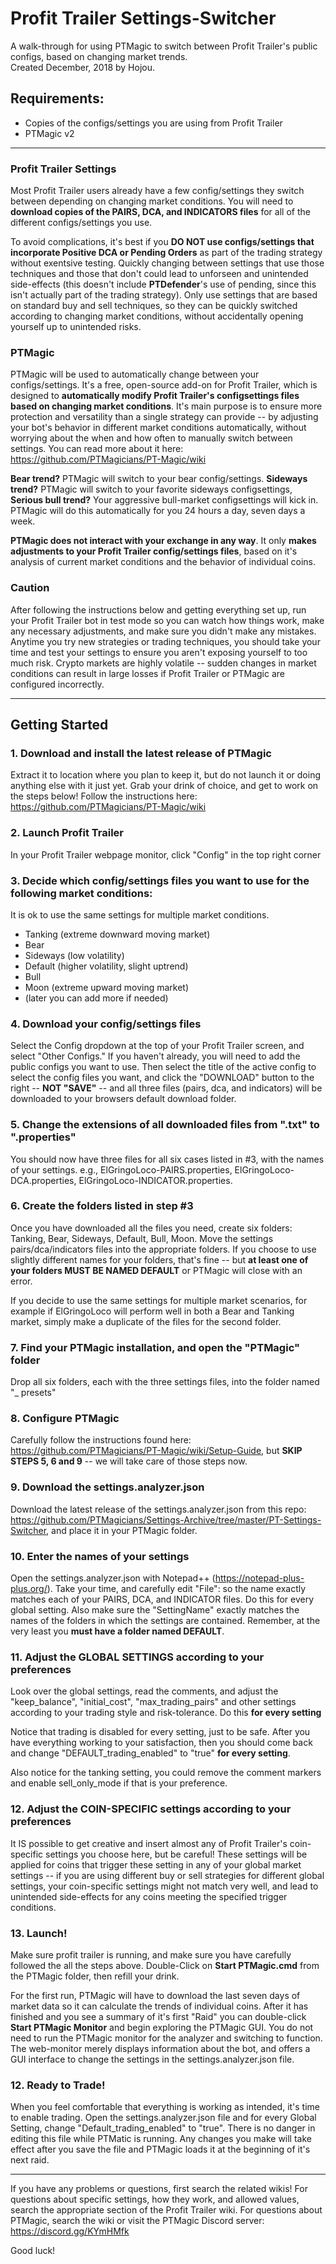 # Profit Trailer Settings-Switcher
A walk-through for using PTMagic to switch between Profit Trailer's public configs, based on changing market trends.  
Created December, 2018 by Hojou.


## Requirements: 
 - Copies of the configs/settings you are using from Profit Trailer
 - PTMagic v2
---

### Profit Trailer Settings
Most Profit Trailer users already have a few config/settings they switch between depending on changing market conditions.  You will need to __download copies of the PAIRS, DCA, and INDICATORS files__ for all of the different configs/settings you use. 

To avoid complications, it's best if you __DO NOT use configs/settings that incorporate Positive DCA or Pending Orders__ as part of the trading strategy without exentsive testing. Quickly changing between settings that use those techniques and those that don't could lead to unforseen and unintended side-effects (this doesn't include **PTDefender**'s use of pending, since this isn't actually part of the trading strategy). Only use settings that are based on standard buy and sell techniques, so they can be quickly switched according to changing market conditions, without accidentally opening yourself up to unintended risks.

### PTMagic
PTMagic will be used to automatically change between your configs/settings.  It's a free, open-source add-on for Profit Trailer, which is designed to __automatically modify Profit Trailer's configsettings files based on changing market conditions__.  It's main purpose is to ensure more protection and versatility than a single strategy can provide -- by adjusting your bot's behavior in different market conditions automatically, without worrying about the when and how often to manually switch between settings.   You can read more about it here:  https://github.com/PTMagicians/PT-Magic/wiki

__Bear trend?__  PTMagic will switch to your bear config/settings.  __Sideways trend?__  PTMagic will switch to your favorite sideways configsettings, __Serious bull trend?__  Your aggressive bull-market configsettings will kick in.  PTMagic will do this automatically for you 24 hours a day, seven days a week. 

__PTMagic does not interact with your exchange in any way__.  It only __makes adjustments to your Profit Trailer config/settings files__, based on it's analysis of current market conditions and the behavior of individual coins.

### Caution
After following the instructions below and getting everything set up, run your Profit Trailer bot in test mode so you can watch how things work, make any necessary adjustments, and make sure you didn't make any mistakes. Anytime you try new strategies or trading techniques, you should take your time and test your settings to ensure you aren't exposing yourself to too much risk.  Crypto markets are highly volatile -- sudden changes in market conditions can result in large losses if Profit Trailer or PTMagic are configured incorrectly.  

---
## Getting Started

### 1. Download and install the latest release of PTMagic  
Extract it to location where you plan to keep it, but do not launch it or doing anything else with it just yet.  Grab your drink of choice, and get to work on the steps below!  Follow the instructions here:  https://github.com/PTMagicians/PT-Magic/wiki

### 2. Launch Profit Trailer
In your Profit Trailer webpage monitor, click "Config" in the top right corner

### 3. Decide which config/settings files you want to use for the following market conditions:
It is ok to use the same settings for multiple market conditions. 

- Tanking (extreme downward moving market) 
- Bear
- Sideways (low volatility)
- Default (higher volatility, slight uptrend)
- Bull
- Moon (extreme upward moving market)
- (later you can add more if needed)

### 4. Download your config/settings files
Select the Config dropdown at the top of your Profit Trailer screen, and select "Other Configs." If you haven't already, you will need to add the public configs you want to use.  Then select the title of the active config to select the config files you want, and click the "DOWNLOAD" button to the right -- __NOT "SAVE"__ -- and all three files (pairs, dca, and indicators) will be downloaded to your browsers default download folder.

### 5. Change the extensions of all downloaded files from ".txt" to ".properties"
You should now have three files for all six cases listed in #3, with the names of your settings.  e.g., ElGringoLoco-PAIRS.properties, ElGringoLoco-DCA.properties, ElGringoLoco-INDICATOR.properties.  

### 6. Create the folders listed in step #3
Once you have downloaded all the files you need, create six folders: Tanking, Bear, Sideways, Default, Bull, Moon.  Move the settings pairs/dca/indicators files into the appropriate folders.  If you choose to use slightly different names for your folders, that's fine -- but __at least one of your folders MUST BE NAMED DEFAULT__ or PTMagic will close with an error.  

If you decide to use the same settings for multiple market scenarios, for example if ElGringoLoco will perform well in both a Bear and Tanking market, simply make a duplicate of the files for the second folder.

### 7. Find your PTMagic installation, and open the "PTMagic" folder
Drop all six folders, each with the three settings files, into the folder named "_ presets"

### 8. Configure PTMagic
Carefully follow the instructions found here:  https://github.com/PTMagicians/PT-Magic/wiki/Setup-Guide, but __SKIP STEPS 5, 6 and 9__ -- we will take care of those steps now.

### 9. Download the settings.analyzer.json
Download the latest release of the settings.analyzer.json from this repo: https://github.com/PTMagicians/Settings-Archive/tree/master/PT-Settings-Switcher, and place it in your PTMagic folder.

### 10. Enter the names of your settings
Open the settings.analyzer.json with Notepad++ (https://notepad-plus-plus.org/).  Take your time, and carefully edit "File": so the name exactly matches each of your PAIRS, DCA, and INDICATOR files.  Do this for every global setting.   Also make sure the "SettingName" exactly matches the names of the folders in which the settings are contained.  Remember, at the very least you __must have a folder named DEFAULT__.   

### 11.  Adjust the GLOBAL SETTINGS according to your preferences
Look over the global settings, read the comments, and adjust the "keep_balance", "initial_cost", "max_trading_pairs" and other settings according to your trading style and risk-tolerance.  Do this __for every setting__  

Notice that trading is disabled for every setting, just to be safe.  After you have everything working to your satisfaction, then you should come back and change "DEFAULT_trading_enabled" to "true" __for every setting__.   

Also notice for the tanking setting, you could remove the comment markers and enable sell_only_mode if that is your preference.

### 12. Adjust the COIN-SPECIFIC settings according to your preferences
It IS possible to get creative and insert almost any of Profit Trailer's coin-specific settings you choose here, but be careful!  These settings will be applied for coins that trigger these setting in any of your global market settings -- if you are using different buy or sell strategies for different global settings, your coin-specific settings might not match very well, and lead to unintended side-effects for any coins meeting the specified trigger conditions.

### 13. Launch!
Make sure profit trailer is running, and make sure you have carefully followed the all the steps above.  Double-Click on __Start PTMagic.cmd__ from the PTMagic folder, then refill your drink.  

For the first run, PTMagic will have to download the last seven days of market data so it can calculate the trends of individual coins.  After it has finished and you see a summary of it's first "Raid" you can double-click __Start PTMagic Monitor__ and begin exploring the PTMagic GUI.  You do not need to run the PTMagic monitor for the analyzer and switching to function.  The web-monitor merely displays information about the bot, and offers a GUI interface to change the settings in the settings.analyzer.json file.

### 12. Ready to Trade!
When you feel comfortable that everything is working as intended, it's time to enable trading.  Open the settings.analyzer.json file and for every Global Setting, change "Default_trading_enabled" to "true".  There is no danger in editing this file while PTMatic is running. Any changes you make will take effect after you save the file and PTMagic loads it at the beginning of it's next raid. 

---

If you have any problems or questions, first search the related wikis!  For questions about specific settings, how they work, and allowed values, search the appropriate section of the Profit Trailer wiki.  For questions about PTMagic, search the wiki or visit the PTMagic Discord server:  https://discord.gg/KYmHMfk

Good luck! 






